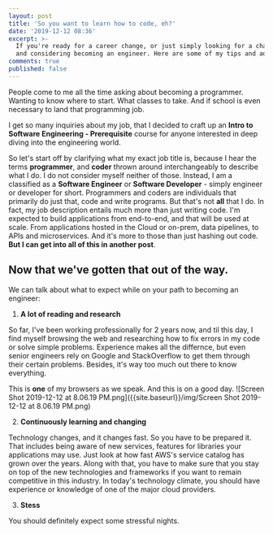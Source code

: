 ```yaml
---
layout: post
title: 'So you want to learn how to code, eh?'
date: '2019-12-12 08:36'
excerpt: >-
  If you're ready for a career change, or just simply looking for a challenge
  and considering becoming an engineer. Here are some of my tips and advice.
comments: true
published: false
---
```

People come to me all the time asking about becoming a programmer. Wanting to know where to start. What classes to take. And if school is even necessary to land that programming job.

I get so many inquiries about my job, that I decided to craft up an **Intro to Software Engineering - Prerequisite** course for anyone interested in deep diving into the engineering world.

So let's start off by clarifying what my exact job title is, because I hear the terms __programmer__, and __coder__ thrown around interchangeably to describe what I do. I do not consider myself neither of those. Instead, I am a classified as a **Software Engineer** or **Software Developer** - simply engineer or developer for short. Programmers and coders are individuals that primarily do just that, code and write programs. But that's not **all** that I do. In fact, my job description entails much more than just writing code. I'm expected to build applications from end-to-end, and that will be used at scale. From applications hosted in the Cloud or on-prem, data pipelines, to APIs and microservices. And it's more to those than just hashing out code.  __But I can get into all of this in another post__.

## Now that we've gotten that out of the way.

We can talk about what to expect while on your path to becoming an engineer:

1. **A lot of reading and research**

So far, I've been working professionally for 2 years now, and til this day, I find myself browsing the web and researching how to fix errors in my code or solve simple problems. Experience makes all the differnce, but even senior engineers rely on Google and StackOverflow to get them through their certain problems. Besides, it's way too much out there to know everything.

This is **one** of my browsers as we speak. And this is on a good day.
![Screen Shot 2019-12-12 at 8.06.19 PM.png]({{site.baseurl}}/img/Screen Shot 2019-12-12 at 8.06.19 PM.png)


2. **Continuously learning and changing**

Technology changes, and it changes fast. So you have to be prepared it. That includes being aware of new services, features for libraries your applications may use. Just look at how fast AWS's service catalog has grown over the years. Along with that, you have to make sure that you stay on top of the new technologies and frameworks if you want to remain competitive in this industry. In today's technology climate, you should have experience or knowledge of one of the major cloud providers.

3. **Stess**

You should definitely expect some stressful nights.
